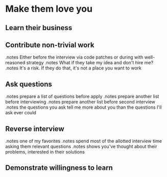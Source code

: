 <!SLIDE center>
# Make them love you #

<!SLIDE center>
## Learn their business ##

<!SLIDE center>
## Contribute non-trivial work ##

.notes Either before the interview via code patches or during with well-reasoned strategy
.notes What if they take my idea and don't hire me? 
.notes It's a risk. If they do that, it's not a place you want to work

<!SLIDE center>
## Ask questions ##

.notes prepare a list of questions before apply
.notes prepare another list before interviewing
.notes prepare another list before second interview
.notes the questions you ask tell me more about you than the questions I'll ask ever could

<!SLIDE center>
## Reverse interview ##

.notes one of my favorites
.notes spend most of the allotted interview time asking them relevant questions
.notes shows you've thought about their problems, interested in their solutions

<!SLIDE center>
## Demonstrate willingness to learn ##
